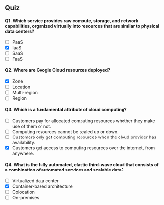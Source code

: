 ## Quiz

#### Q1. Which service provides raw compute, storage, and network capabilities, organized virtually into resources that are similar to physical data centers?

- [ ] PaaS
- [x] IaaS
- [ ] SaaS
- [ ] FaaS

#### Q2. Where are Google Cloud resources deployed?

- [x] Zone
- [ ] Location
- [ ] Multi-region
- [ ] Region

#### Q3. Which is a fundamental attribute of cloud computing?

- [ ] Customers pay for allocated computing resources whether they make use of them or not.
- [ ] Computing resources cannot be scaled up or down.
- [ ] Customers only get computing resources when the cloud provider has availability.
- [x] Customers get access to computing resources over the internet, from anywhere.

#### Q4. What is the fully automated, elastic third-wave cloud that consists of a combination of automated services and scalable data?

- [ ] Virtualized data center
- [x] Container-based architecture
- [ ] Colocation
- [ ] On-premises
